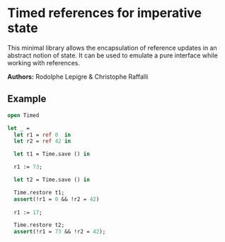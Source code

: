 Timed references for imperative state
=====================================

This minimal library allows the encapsulation of reference updates
in an abstract notion of state. It can be used to emulate a pure
interface while working with references.


**Authors:** Rodolphe Lepigre & Christophe Raffalli

Example
-------

```OCaml
open Timed

let _ =
  let r1 = ref 0  in
  let r2 = ref 42 in

  let t1 = Time.save () in

  r1 := 73;

  let t2 = Time.save () in

  Time.restore t1;
  assert(!r1 = 0 && !r2 = 42)
  
  r1 := 17;

  Time.restore t2;
  assert(!r1 = 73 && !r2 = 42);
```

